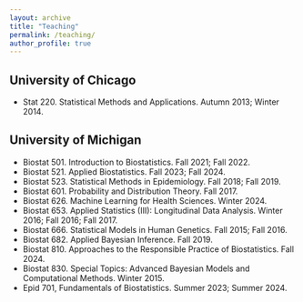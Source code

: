 ```yaml
---
layout: archive
title: "Teaching"
permalink: /teaching/
author_profile: true
---
```



## University of Chicago

- Stat 220. Statistical Methods and Applications. Autumn 2013; Winter 2014.


## University of Michigan

- Biostat 501. Introduction to Biostatistics. Fall 2021; Fall 2022.
- Biostat 521. Applied Biostatistics. Fall 2023; Fall 2024.
- Biostat 523. Statistical Methods in Epidemiology. Fall 2018; Fall 2019.
- Biostat 601. Probability and Distribution Theory. Fall 2017.
- Biostat 626. Machine Learning for Health Sciences. Winter 2024.
- Biostat 653. Applied Statistics (III): Longitudinal Data Analysis. Winter 2016; Fall 2016; Fall 2017.
- Biostat 666. Statistical Models in Human Genetics. Fall 2015; Fall 2016.
- Biostat 682. Applied Bayesian Inference. Fall 2019.
- Biostat 810. Approaches to the Responsible Practice of Biostatistics. Fall 2024.
- Biostat 830. Special Topics: Advanced Bayesian Models and Computational Methods. Winter 2015.
- Epid 701, Fundamentals of Biostatistics. Summer 2023; Summer 2024.
